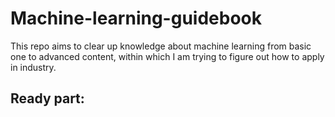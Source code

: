 # Machine-learning-guidebook

This repo aims to clear up knowledge about machine learning from basic one to advanced content, within which I am trying to figure out how to apply in industry.

## Ready part:
